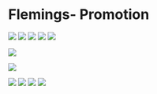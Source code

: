 # Flemings- Promotion

![](images/home.jpg)
![](images/about-us.jpg)
![](images/expertise.jpg)
![](images/menus.jpg)
![](images/private-dining.jpg)

![](images/filet-lobster.jpg)

![](images/prime-rib-ad.jpg)

![](images/dine-rewards.jpg)
![](images/gift-cards.jpg)
![](images/friend-of-flemings.jpg)
![](images/guest-satisfaction-survey.jpg)


